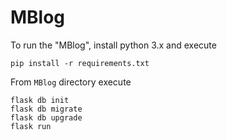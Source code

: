 # MBlog

To run the "MBlog", install python 3.x and execute

```
pip install -r requirements.txt
```

From `MBlog` directory execute

```
flask db init
flask db migrate
flask db upgrade
flask run
```
